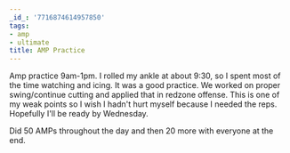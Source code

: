 ```yaml
---
_id_: '7716874614957850'
tags:
- amp
- ultimate
title: AMP Practice
---
```


Amp practice 9am-1pm. I rolled my ankle at about 9:30, so I spent most of the time watching and icing. It was a good practice. We worked on proper swing/continue cutting and applied that in redzone offense. This is one of my weak points so I wish I hadn't hurt myself because I needed the reps. Hopefully I'll be ready by Wednesday.

Did 50 AMPs throughout the day and then 20 more with everyone at the end.
